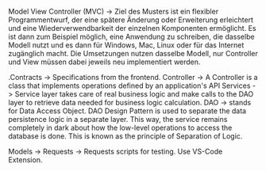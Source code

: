 Model View Controller (MVC) -> Ziel des Musters ist ein flexibler Programmentwurf, der eine spätere Änderung oder Erweiterung erleichtert und eine Wiederverwendbarkeit der einzelnen Komponenten ermöglicht. Es ist dann zum Beispiel möglich, eine Anwendung zu schreiben, die dasselbe Modell nutzt und es dann für Windows, Mac, Linux oder für das Internet zugänglich macht. Die Umsetzungen nutzen dasselbe Modell, nur Controller und View müssen dabei jeweils neu implementiert werden. 

.Contracts -> Specifications from the frontend.
Controller -> A Controller is a class that implements operations defined by an application's API
Services -> Service layer takes care of real business logic and make calls to the DAO layer to retrieve data needed for business logic calculation.
DAO -> stands for Data Access Object. DAO Design Pattern is used to separate the data persistence logic in a separate layer. This way, the service remains completely in dark about how the low-level operations to access the database is done. This is known as the principle of Separation of Logic.

Models -> 
Requests -> Requests scripts for testing. Use VS-Code Extension.